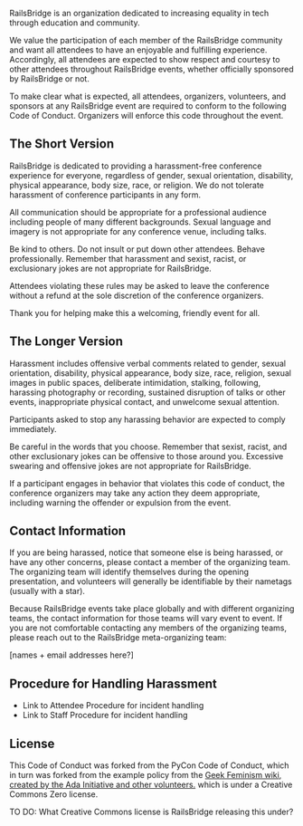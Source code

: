 RailsBridge is an organization dedicated to increasing equality in tech through education and community.

We value the participation of each member of the RailsBridge community and want all attendees to have an enjoyable and fulfilling experience. Accordingly, all attendees are expected to show respect and courtesy to other attendees throughout RailsBridge events, whether officially sponsored by RailsBridge or not.

To make clear what is expected, all attendees, organizers, volunteers, and sponsors at any RailsBridge event are required to conform to the following Code of Conduct. Organizers will enforce this code throughout the event.

The Short Version
-----------------

RailsBridge is dedicated to providing a harassment-free conference experience for everyone, regardless of gender, sexual orientation, disability, physical appearance, body size, race, or religion. We do not tolerate harassment of conference participants in any form.

All communication should be appropriate for a professional audience including people of many different backgrounds. Sexual language and imagery is not appropriate for any conference venue, including talks.

Be kind to others. Do not insult or put down other attendees. Behave professionally. Remember that harassment and sexist, racist, or exclusionary jokes are not appropriate for RailsBridge.

Attendees violating these rules may be asked to leave the conference without a refund at the sole discretion of the conference organizers.

Thank you for helping make this a welcoming, friendly event for all.

The Longer Version
------------------

Harassment includes offensive verbal comments related to gender, sexual orientation, disability, physical appearance, body size, race, religion, sexual images in public spaces, deliberate intimidation, stalking, following, harassing photography or recording, sustained disruption of talks or other events, inappropriate physical contact, and unwelcome sexual attention.

Participants asked to stop any harassing behavior are expected to comply immediately.

Be careful in the words that you choose. Remember that sexist, racist, and other exclusionary jokes can be offensive to those around you. Excessive swearing and offensive jokes are not appropriate for RailsBridge.

If a participant engages in behavior that violates this code of conduct, the conference organizers may take any action they deem appropriate, including warning the offender or expulsion from the event.

Contact Information
-------------------

If you are being harassed, notice that someone else is being harassed, or have any other concerns, please contact a member of the organizing team. The organizing team will identify themselves during the opening presentation, and volunteers will generally be identifiable by their nametags (usually with a star).

Because RailsBridge events take place globally and with different organizing teams, the contact information for those teams will vary event to event. If you are not comfortable contacting any members of the organizing teams, please reach out to the RailsBridge meta-organizing team:

[names + email addresses here?]

Procedure for Handling Harassment
------------------------------------------

- Link to Attendee Procedure for incident handling
- Link to Staff Procedure for incident handling

License
-------

This Code of Conduct was forked from the PyCon Code of Conduct, which in turn was forked from the example policy from the [Geek Feminism wiki, created by the Ada Initiative and other volunteers.](http://geekfeminism.wikia.com/wiki/Conference_anti-harassment/Policy) which is under a Creative Commons Zero license.

TO DO: What Creative Commons license is RailsBridge releasing this under?
